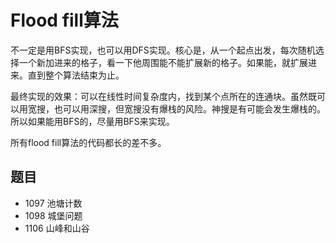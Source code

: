 # Flood fill算法

不一定是用BFS实现，也可以用DFS实现。核心是，从一个起点出发，每次随机选择一个新加进来的格子，看一下他周围能不能扩展新的格子。如果能，就扩展进来。直到整个算法结束为止。

最终实现的效果：可以在线性时间复杂度内，找到某个点所在的连通块。虽然既可以用宽搜，也可以用深搜，但宽搜没有爆栈的风险。神搜是有可能会发生爆栈的。所以如果能用BFS的，尽量用BFS来实现。

所有flood fill算法的代码都长的差不多。

## 题目

- 1097 池塘计数
- 1098 城堡问题
- 1106 山峰和山谷
